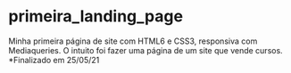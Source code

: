 # primeira_landing_page
Minha primeira página de site com HTML6 e CSS3, responsiva com Mediaqueries. O intuito foi fazer uma página de um site que vende cursos. *Finalizado em 25/05/21
